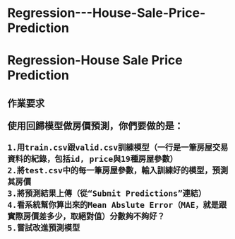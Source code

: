 # Regression---House-Sale-Price-Prediction

<h1> Regression-House Sale Price Prediction

<h2> 作業要求

使用回歸模型做房價預測，你們要做的是：

    1.用train.csv跟valid.csv訓練模型（一行是一筆房屋交易資料的紀錄，包括id, price與19種房屋參數）
    2.將test.csv中的每一筆房屋參數，輸入訓練好的模型，預測其房價
    3.將預測結果上傳（從“Submit Predictions”連結）
    4.看系統幫你算出來的Mean Abslute Error（MAE，就是跟實際房價差多少，取絕對值）分數夠不夠好？
    5.嘗試改進預測模型
